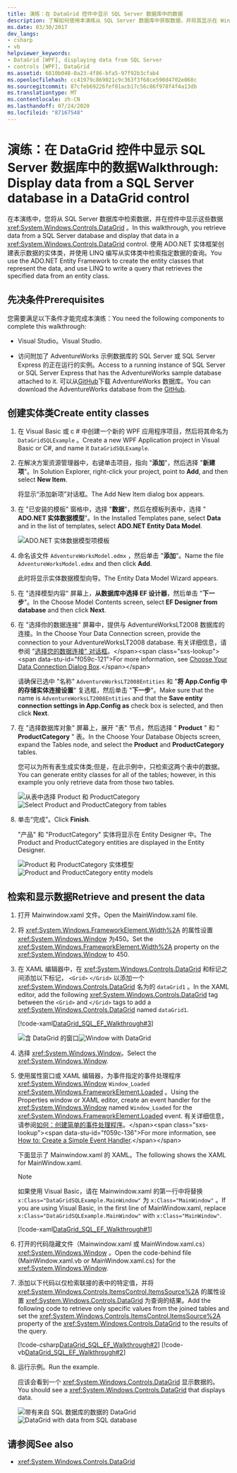 ```yaml
---
title: 演练：在 DataGrid 控件中显示 SQL Server 数据库中的数据
description: 了解如何使用本演练从 SQL Server 数据库中获取数据，并将其显示在 Windows Presentation Foundation DataGrid 控件中。
ms.date: 03/30/2017
dev_langs:
- csharp
- vb
helpviewer_keywords:
- DataGrid [WPF], displaying data from SQL Server
- controls [WPF], DataGrid
ms.assetid: 6810b048-0a23-4f86-bfa5-97f92b3cfab4
ms.openlocfilehash: cc41979c869021c9c363f3f68ce590d4702e068c
ms.sourcegitcommit: 87cfeb69226fef01acb17c56c86f978f4f4a13db
ms.translationtype: MT
ms.contentlocale: zh-CN
ms.lasthandoff: 07/24/2020
ms.locfileid: "87167548"
---
```

# <a name="walkthrough-display-data-from-a-sql-server-database-in-a-datagrid-control"></a><span data-ttu-id="f059c-103">演练：在 DataGrid 控件中显示 SQL Server 数据库中的数据</span><span class="sxs-lookup"><span data-stu-id="f059c-103">Walkthrough: Display data from a SQL Server database in a DataGrid control</span></span>

<span data-ttu-id="f059c-104">在本演练中，您将从 SQL Server 数据库中检索数据，并在控件中显示这些数据 <xref:System.Windows.Controls.DataGrid> 。</span><span class="sxs-lookup"><span data-stu-id="f059c-104">In this walkthrough, you retrieve data from a SQL Server database and display that data in a <xref:System.Windows.Controls.DataGrid> control.</span></span> <span data-ttu-id="f059c-105">使用 ADO.NET 实体框架创建表示数据的实体类，并使用 LINQ 编写从实体类中检索指定数据的查询。</span><span class="sxs-lookup"><span data-stu-id="f059c-105">You use the ADO.NET Entity Framework to create the entity classes that represent the data, and use LINQ to write a query that retrieves the specified data from an entity class.</span></span>

## <a name="prerequisites"></a><span data-ttu-id="f059c-106">先决条件</span><span class="sxs-lookup"><span data-stu-id="f059c-106">Prerequisites</span></span>

<span data-ttu-id="f059c-107">您需要满足以下条件才能完成本演练：</span><span class="sxs-lookup"><span data-stu-id="f059c-107">You need the following components to complete this walkthrough:</span></span>

- <span data-ttu-id="f059c-108">Visual Studio。</span><span class="sxs-lookup"><span data-stu-id="f059c-108">Visual Studio.</span></span>

- <span data-ttu-id="f059c-109">访问附加了 AdventureWorks 示例数据库的 SQL Server 或 SQL Server Express 的正在运行的实例。</span><span class="sxs-lookup"><span data-stu-id="f059c-109">Access to a running instance of SQL Server or SQL Server Express that has the AdventureWorks sample database attached to it.</span></span> <span data-ttu-id="f059c-110">可以从[GitHub](https://github.com/Microsoft/sql-server-samples/releases)下载 AdventureWorks 数据库。</span><span class="sxs-lookup"><span data-stu-id="f059c-110">You can download the AdventureWorks database from the [GitHub](https://github.com/Microsoft/sql-server-samples/releases).</span></span>

## <a name="create-entity-classes"></a><span data-ttu-id="f059c-111">创建实体类</span><span class="sxs-lookup"><span data-stu-id="f059c-111">Create entity classes</span></span>

1. <span data-ttu-id="f059c-112">在 Visual Basic 或 c # 中创建一个新的 WPF 应用程序项目，然后将其命名为 `DataGridSQLExample` 。</span><span class="sxs-lookup"><span data-stu-id="f059c-112">Create a new WPF Application project in Visual Basic or C#, and name it `DataGridSQLExample`.</span></span>

2. <span data-ttu-id="f059c-113">在解决方案资源管理器中，右键单击项目，指向 "**添加**"，然后选择 "**新建项**"。</span><span class="sxs-lookup"><span data-stu-id="f059c-113">In Solution Explorer, right-click your project, point to **Add**, and then select **New Item**.</span></span>

     <span data-ttu-id="f059c-114">将显示“添加新项”对话框。</span><span class="sxs-lookup"><span data-stu-id="f059c-114">The Add New Item dialog box appears.</span></span>

3. <span data-ttu-id="f059c-115">在 "已安装的模板" 窗格中，选择 "**数据**"，然后在模板列表中，选择 " **ADO.NET 实体数据模型**"。</span><span class="sxs-lookup"><span data-stu-id="f059c-115">In the Installed Templates pane, select **Data** and in the list of templates, select **ADO.NET Entity Data Model**.</span></span>

     ![ADO.NET 实体数据模型项模板](../../wcf/feature-details/media/ado-net-entity-data-model-item-template.png)

4. <span data-ttu-id="f059c-117">命名该文件 `AdventureWorksModel.edmx` ，然后单击 "**添加**"。</span><span class="sxs-lookup"><span data-stu-id="f059c-117">Name the file `AdventureWorksModel.edmx` and then click **Add**.</span></span>

     <span data-ttu-id="f059c-118">此时将显示实体数据模型向导。</span><span class="sxs-lookup"><span data-stu-id="f059c-118">The Entity Data Model Wizard appears.</span></span>

5. <span data-ttu-id="f059c-119">在 "选择模型内容" 屏幕上，**从数据库中选择 EF 设计器**，然后单击 "**下一步**"。</span><span class="sxs-lookup"><span data-stu-id="f059c-119">In the Choose Model Contents screen, select **EF Designer from database** and then click **Next**.</span></span>

6. <span data-ttu-id="f059c-120">在 "选择你的数据连接" 屏幕中，提供与 AdventureWorksLT2008 数据库的连接。</span><span class="sxs-lookup"><span data-stu-id="f059c-120">In the Choose Your Data Connection screen, provide the connection to your AdventureWorksLT2008 database.</span></span> <span data-ttu-id="f059c-121">有关详细信息，请参阅 "[选择您的数据连接" 对话框](https://docs.microsoft.com/previous-versions/dotnet/netframework-4.0/bb399244(v=vs.100))。</span><span class="sxs-lookup"><span data-stu-id="f059c-121">For more information, see [Choose Your Data Connection Dialog Box](https://docs.microsoft.com/previous-versions/dotnet/netframework-4.0/bb399244(v=vs.100)).</span></span>

    <span data-ttu-id="f059c-122">请确保已选中 "名称" `AdventureWorksLT2008Entities` 和 "**将 App.Config 中的存储实体连接设置**" 复选框，然后单击 "**下一步**"。</span><span class="sxs-lookup"><span data-stu-id="f059c-122">Make sure that the name is `AdventureWorksLT2008Entities` and that the **Save entity connection settings in App.Config as** check box is selected, and then click **Next**.</span></span>

7. <span data-ttu-id="f059c-123">在 "选择数据库对象" 屏幕上，展开 "表" 节点，然后选择 " **Product** " 和 " **ProductCategory** " 表。</span><span class="sxs-lookup"><span data-stu-id="f059c-123">In the Choose Your Database Objects screen, expand the Tables node, and select the **Product** and **ProductCategory** tables.</span></span>

     <span data-ttu-id="f059c-124">您可以为所有表生成实体类;但是，在此示例中，只检索这两个表中的数据。</span><span class="sxs-lookup"><span data-stu-id="f059c-124">You can generate entity classes for all of the tables; however, in this example you only retrieve data from those two tables.</span></span>

     <span data-ttu-id="f059c-125">![从表中选择 Product 和 ProductCategory](./media/datagrid-sql-ef-step4.png "DataGrid_SQL_EF_Step4")</span><span class="sxs-lookup"><span data-stu-id="f059c-125">![Select Product and ProductCategory from tables](./media/datagrid-sql-ef-step4.png "DataGrid_SQL_EF_Step4")</span></span>

8. <span data-ttu-id="f059c-126">单击“完成”。</span><span class="sxs-lookup"><span data-stu-id="f059c-126">Click **Finish**.</span></span>

     <span data-ttu-id="f059c-127">"产品" 和 "ProductCategory" 实体将显示在 Entity Designer 中。</span><span class="sxs-lookup"><span data-stu-id="f059c-127">The Product and ProductCategory entities are displayed in the Entity Designer.</span></span>

     <span data-ttu-id="f059c-128">![Product 和 ProductCategory 实体模型](./media/datagrid-sql-ef-step5.png "DataGrid_SQL_EF_Step5")</span><span class="sxs-lookup"><span data-stu-id="f059c-128">![Product and ProductCategory entity models](./media/datagrid-sql-ef-step5.png "DataGrid_SQL_EF_Step5")</span></span>

## <a name="retrieve-and-present-the-data"></a><span data-ttu-id="f059c-129">检索和显示数据</span><span class="sxs-lookup"><span data-stu-id="f059c-129">Retrieve and present the data</span></span>

1. <span data-ttu-id="f059c-130">打开 Mainwindow.xaml 文件。</span><span class="sxs-lookup"><span data-stu-id="f059c-130">Open the MainWindow.xaml file.</span></span>

2. <span data-ttu-id="f059c-131">将 <xref:System.Windows.FrameworkElement.Width%2A> 的属性设置 <xref:System.Windows.Window> 为450。</span><span class="sxs-lookup"><span data-stu-id="f059c-131">Set the <xref:System.Windows.FrameworkElement.Width%2A> property on the <xref:System.Windows.Window> to 450.</span></span>

3. <span data-ttu-id="f059c-132">在 XAML 编辑器中，在 <xref:System.Windows.Controls.DataGrid> 和标记之间添加以下标记， `<Grid>` `</Grid>` 以添加一个 <xref:System.Windows.Controls.DataGrid> 名为的 `dataGrid1` 。</span><span class="sxs-lookup"><span data-stu-id="f059c-132">In the XAML editor, add the following <xref:System.Windows.Controls.DataGrid> tag between the `<Grid>` and `</Grid>` tags to add a <xref:System.Windows.Controls.DataGrid> named `dataGrid1`.</span></span>

     [!code-xaml[DataGrid_SQL_EF_Walkthrough#3](~/samples/snippets/csharp/VS_Snippets_Wpf/DataGrid_SQL_EF_Walkthrough/CS/MainWindow.xaml#3)]

     <span data-ttu-id="f059c-133">![含 DataGrid 的窗口](./media/datagrid-sql-ef-step6.png "DataGrid_SQL_EF_Step6")</span><span class="sxs-lookup"><span data-stu-id="f059c-133">![Window with DataGrid](./media/datagrid-sql-ef-step6.png "DataGrid_SQL_EF_Step6")</span></span>

4. <span data-ttu-id="f059c-134">选择 <xref:System.Windows.Window>。</span><span class="sxs-lookup"><span data-stu-id="f059c-134">Select the <xref:System.Windows.Window>.</span></span>

5. <span data-ttu-id="f059c-135">使用属性窗口或 XAML 编辑器，为事件指定的事件处理程序 <xref:System.Windows.Window> `Window_Loaded` <xref:System.Windows.FrameworkElement.Loaded> 。</span><span class="sxs-lookup"><span data-stu-id="f059c-135">Using the Properties window or XAML editor, create an event handler for the <xref:System.Windows.Window> named `Window_Loaded` for the <xref:System.Windows.FrameworkElement.Loaded> event.</span></span> <span data-ttu-id="f059c-136">有关详细信息，请参阅[如何：创建简单的事件处理程序](https://docs.microsoft.com/previous-versions/visualstudio/visual-studio-2010/bb675300(v=vs.100))。</span><span class="sxs-lookup"><span data-stu-id="f059c-136">For more information, see [How to: Create a Simple Event Handler](https://docs.microsoft.com/previous-versions/visualstudio/visual-studio-2010/bb675300(v=vs.100)).</span></span>

     <span data-ttu-id="f059c-137">下面显示了 Mainwindow.xaml 的 XAML。</span><span class="sxs-lookup"><span data-stu-id="f059c-137">The following shows the XAML for MainWindow.xaml.</span></span>

    > [!NOTE]
    > <span data-ttu-id="f059c-138">如果使用 Visual Basic，请在 Mainwindow.xaml 的第一行中将替换 `x:Class="DataGridSQLExample.MainWindow"` 为 `x:Class="MainWindow"` 。</span><span class="sxs-lookup"><span data-stu-id="f059c-138">If you are using Visual Basic, in the first line of MainWindow.xaml, replace `x:Class="DataGridSQLExample.MainWindow"` with `x:Class="MainWindow"`.</span></span>

     [!code-xaml[DataGrid_SQL_EF_Walkthrough#1](~/samples/snippets/csharp/VS_Snippets_Wpf/DataGrid_SQL_EF_Walkthrough/CS/MainWindow.xaml#1)]

6. <span data-ttu-id="f059c-139">打开的代码隐藏文件（Mainwindow.xaml 或 MainWindow.xaml.cs） <xref:System.Windows.Window> 。</span><span class="sxs-lookup"><span data-stu-id="f059c-139">Open the code-behind file (MainWindow.xaml.vb or MainWindow.xaml.cs) for the <xref:System.Windows.Window>.</span></span>

7. <span data-ttu-id="f059c-140">添加以下代码以仅检索联接的表中的特定值，并将 <xref:System.Windows.Controls.ItemsControl.ItemsSource%2A> 的属性设置 <xref:System.Windows.Controls.DataGrid> 为查询的结果。</span><span class="sxs-lookup"><span data-stu-id="f059c-140">Add the following code to retrieve only specific values from the joined tables and set the <xref:System.Windows.Controls.ItemsControl.ItemsSource%2A> property of the <xref:System.Windows.Controls.DataGrid> to the results of the query.</span></span>

     [!code-csharp[DataGrid_SQL_EF_Walkthrough#2](~/samples/snippets/csharp/VS_Snippets_Wpf/DataGrid_SQL_EF_Walkthrough/CS/MainWindow.xaml.cs#2)]
     [!code-vb[DataGrid_SQL_EF_Walkthrough#2](~/samples/snippets/visualbasic/VS_Snippets_Wpf/DataGrid_SQL_EF_Walkthrough/VB/MainWindow.xaml.vb#2)]

8. <span data-ttu-id="f059c-141">运行示例。</span><span class="sxs-lookup"><span data-stu-id="f059c-141">Run the example.</span></span>

     <span data-ttu-id="f059c-142">应该会看到一个 <xref:System.Windows.Controls.DataGrid> 显示数据的。</span><span class="sxs-lookup"><span data-stu-id="f059c-142">You should see a <xref:System.Windows.Controls.DataGrid> that displays data.</span></span>

     <span data-ttu-id="f059c-143">![带有来自 SQL 数据库的数据的 DataGrid](./media/datagrid-sql-ef-step7.png "DataGrid_SQL_EF_Step7")</span><span class="sxs-lookup"><span data-stu-id="f059c-143">![DataGrid with data from SQL database](./media/datagrid-sql-ef-step7.png "DataGrid_SQL_EF_Step7")</span></span>

## <a name="see-also"></a><span data-ttu-id="f059c-144">请参阅</span><span class="sxs-lookup"><span data-stu-id="f059c-144">See also</span></span>

- <xref:System.Windows.Controls.DataGrid>

